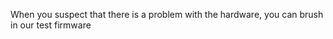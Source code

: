 
When you suspect that there is a problem with the hardware, you can brush in our test firmware


















